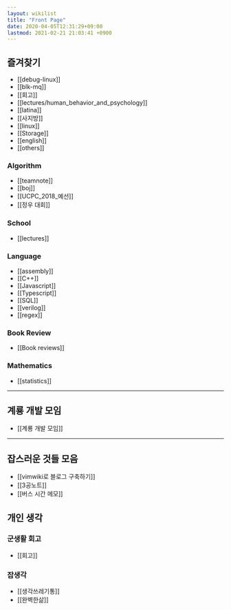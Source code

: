 ```yaml
---
layout: wikilist
title: "Front Page"
date: 2020-04-05T12:31:29+09:00
lastmod: 2021-02-21 21:03:41 +0900
---
```

## 즐겨찾기
 * [[debug-linux]]
 * [[blk-mq]]
 * [[회고]]
 * [[lectures/human_behavior_and_psychology]]
 * [[latina]]
* [[사지방]]
 * [[linux]]
 * [[Storage]]
 * [[english]]
 * [[others]]

### Algorithm
 * [[teamnote]]
 * [[boj]]
 * [[UCPC_2018_예선]]
 * [[정우 대회]]

### School
 * [[lectures]]


### Language
 * [[assembly]]
 * [[C++]]
 * [[Javascript]]
 * [[Typescript]]
 * [[SQL]]
 * [[verilog]]
 * [[regex]]

### Book Review
 * [[Book reviews]]

### Mathematics
 * [[statistics]]

---
## 계룡 개발 모임
 * [[계룡 개발 모임]]

---
## 잡스러운 것들 모음
 * [[vimwiki로 블로그 구축하기]]
 * [[3공노트]]
 * [[버스 시간 메모]]

## 개인 생각
### 군생활 회고
 * [[회고]]

### 잡생각
 * [[생각쓰레기통]]
 * [[완벽한삶]]
